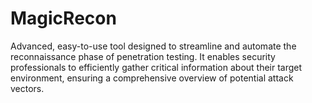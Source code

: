 # MagicRecon
Advanced, easy-to-use tool designed to streamline and automate the reconnaissance phase of penetration testing. It enables security professionals to efficiently gather critical information about their target environment, ensuring a comprehensive overview of potential attack vectors.
